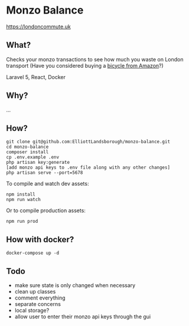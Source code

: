# Monzo Balance

https://londoncommute.uk

## What?

Checks your monzo transactions to see how much you waste on London transport (Have you considered buying a [bicycle from Amazon](https://amzn.to/2RK1qCz)?)

Laravel 5, React, Docker

## Why?

...

## How?
```
git clone git@github.com:ElliottLandsborough/monzo-balance.git
cd monzo-balance
composer install
cp .env.example .env
php artisan key:generate
[add monzo api keys to .env file along with any other changes]
php artisan serve --port=5678
```
To compile and watch dev assets:
```
npm install
npm run watch
```
Or to compile production assets:
```
npm run prod
```

## How with docker?
```
docker-compose up -d
```

## Todo
 - make sure state is only changed when necessary
 - clean up classes
 - comment everything
 - separate concerns
 - local storage?
 - allow user to enter their monzo api keys through the gui
